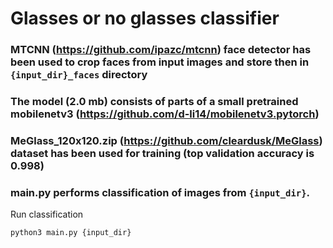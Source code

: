 # Glasses or no glasses classifier

### MTCNN (https://github.com/ipazc/mtcnn) face detector has been used to crop faces from input images and store then in ```{input_dir}_faces``` directory 

### The model (2.0 mb) consists of parts of a small pretrained mobilenetv3 (https://github.com/d-li14/mobilenetv3.pytorch)

### MeGlass_120x120.zip (https://github.com/cleardusk/MeGlass) dataset has been used for training (top validation accuracy is 0.998)

### main.py performs classification of images from ```{input_dir}```.
Run classification
```
python3 main.py {input_dir}
```
